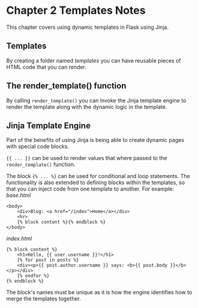 # Chapter 2 Templates Notes
This chapter covers using dynamic templates in Flask using Jinja.

## Templates
By creating a folder named *templates* you can have reusable pieces of HTML code that you can render.

## The render_template() function
By calling `render_template()` you can invoke the Jinja template engine to render the template along with the dynamic logic in the template.

## Jinja Template Engine
Part of the benefits of using Jinja is being able to create dynamic pages with special code blocks.<br>

`{{ ... }}` can be used to render values that where passed to the `render_template()` function.<br>

The block `{% ... %}` can be used for conditional and loop statements. The functionality is also extended to defining blocks within the templates, so that you can inject code from one template to another. For example:<br>
*base.html*
```
<body>
    <div>Blog: <a href="/index">Home</a></div>
    <hr>
    {% block content %}{% endblock %}
</body>
```
*index.html*
```
{% block content %}
    <h1>Hello, {{ user.username }}!</h1>
    {% for post in posts %}
    <div><p>{{ post.author.username }} says: <b>{{ post.body }}</b></p></div>
    {% endfor %}
{% endblock %}
```
The block's names must be unique as it is how the engine identifies how to merge the templates together.
